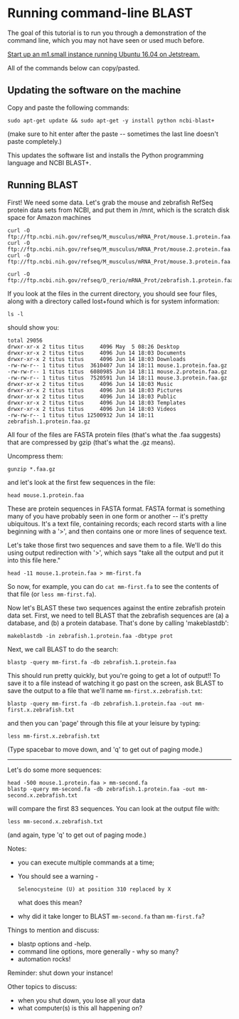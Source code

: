 # Running command-line BLAST

The goal of this tutorial is to run you through a demonstration of the
command line, which you may not have seen or used much before.

[Start up an m1.small instance running Ubuntu 16.04 on Jetstream.](jetstream/boot.html)

All of the commands below can copy/pasted.

## Updating the software on the machine

Copy and paste the following commands:

```
sudo apt-get update && sudo apt-get -y install python ncbi-blast+
```

(make sure to hit enter after the paste -- sometimes the last line doesn't
paste completely.)

This updates the software list and installs the Python programming
language and NCBI BLAST+.

## Running BLAST

First! We need some data.  Let's grab the mouse and zebrafish RefSeq
protein data sets from NCBI, and put them in /mnt, which is the
scratch disk space for Amazon machines

```
curl -O ftp://ftp.ncbi.nih.gov/refseq/M_musculus/mRNA_Prot/mouse.1.protein.faa.gz
curl -O ftp://ftp.ncbi.nih.gov/refseq/M_musculus/mRNA_Prot/mouse.2.protein.faa.gz
curl -O ftp://ftp.ncbi.nih.gov/refseq/M_musculus/mRNA_Prot/mouse.3.protein.faa.gz

curl -O ftp://ftp.ncbi.nih.gov/refseq/D_rerio/mRNA_Prot/zebrafish.1.protein.faa.gz
```


If you look at the files in the current directory, you should see four
files, along with a directory called lost+found which is for system
information:

```
ls -l
```

should show you:

```
total 29056
drwxr-xr-x 2 titus titus     4096 May  5 08:26 Desktop
drwxr-xr-x 2 titus titus     4096 Jun 14 18:03 Documents
drwxr-xr-x 2 titus titus     4096 Jun 14 18:03 Downloads
-rw-rw-r-- 1 titus titus  3610407 Jun 14 18:11 mouse.1.protein.faa.gz
-rw-rw-r-- 1 titus titus  6080985 Jun 14 18:11 mouse.2.protein.faa.gz
-rw-rw-r-- 1 titus titus  7520591 Jun 14 18:11 mouse.3.protein.faa.gz
drwxr-xr-x 2 titus titus     4096 Jun 14 18:03 Music
drwxr-xr-x 2 titus titus     4096 Jun 14 18:03 Pictures
drwxr-xr-x 2 titus titus     4096 Jun 14 18:03 Public
drwxr-xr-x 2 titus titus     4096 Jun 14 18:03 Templates
drwxr-xr-x 2 titus titus     4096 Jun 14 18:03 Videos
-rw-rw-r-- 1 titus titus 12500932 Jun 14 18:11 zebrafish.1.protein.faa.gz
```

All four of the files are FASTA protein files (that's what the .faa
suggests) that are compressed by gzip (that's what the .gz means).

Uncompress them:

```
gunzip *.faa.gz
```

and let's look at the first few sequences in the file:

```
head mouse.1.protein.faa 
```

These are protein sequences in FASTA format.  FASTA format is something
many of you have probably seen in one form or another -- it's pretty
ubiquitous.  It's a text file, containing records; each record
starts with a line beginning with a '>', and then contains one or more
lines of sequence text.

Let's take those first two sequences and save them to a file.  We'll
do this using output redirection with '>', which says "take
all the output and put it into this file here."


```
head -11 mouse.1.protein.faa > mm-first.fa
```

So now, for example, you can do `cat mm-first.fa` to see the contents of
that file (or `less mm-first.fa`).

Now let's BLAST these two sequences against the entire zebrafish
protein data set. First, we need to tell BLAST that the zebrafish
sequences are (a) a database, and (b) a protein database.  That's done
by calling 'makeblastdb':

```
makeblastdb -in zebrafish.1.protein.faa -dbtype prot
```

Next, we call BLAST to do the search:

```
blastp -query mm-first.fa -db zebrafish.1.protein.faa
```

This should run pretty quickly, but you're going to get a lot of output!!
To save it to a file instead of watching it go past on the screen,
ask BLAST to save the output to a file that we'll name `mm-first.x.zebrafish.txt`:

```
blastp -query mm-first.fa -db zebrafish.1.protein.faa -out mm-first.x.zebrafish.txt
```

and then you can 'page' through this file at your leisure by typing:

```
less mm-first.x.zebrafish.txt
```

(Type spacebar to move down, and 'q' to get out of paging mode.)

-----

Let's do some more sequences:

```
head -500 mouse.1.protein.faa > mm-second.fa
blastp -query mm-second.fa -db zebrafish.1.protein.faa -out mm-second.x.zebrafish.txt
```

will compare the first 83 sequences.  You can look at the output file with:

```
less mm-second.x.zebrafish.txt
```

(and again, type 'q' to get out of paging mode.)

Notes:

* you can execute multiple commands at a time;

* You should see a warning -

    `Selenocysteine (U) at position 310 replaced by X`

  what does this mean?

* why did it take longer to BLAST ``mm-second.fa`` than ``mm-first.fa``?

Things to mention and discuss:

* blastp options and -help.
* command line options, more generally - why so many?
* automation rocks!

Reminder: shut down your instance!

Other topics to discuss:

* when you shut down, you lose all your data
* what computer(s) is this all happening on?
